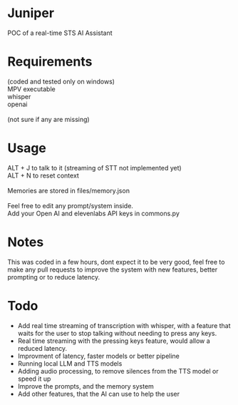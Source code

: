 # Juniper
POC of a real-time STS AI Assistant


# Requirements
(coded and tested only on windows)
<br>
MPV executable
<br>
whisper
<br>
openai
<br><br>
(not sure if any are missing)

# Usage
ALT + J to talk to it (streaming of STT not implemented yet)
<br>
ALT + N to reset context
<br><br>
Memories are stored in files/memory.json
<br><br>
Feel free to edit any prompt/system inside.
<br>
Add your Open AI and elevenlabs API keys in commons.py
<br>

# Notes
This was coded in a few hours, dont expect it to be very good, feel free to make any pull requests to improve the system with new features, better prompting or to reduce latency.

# Todo
- Add real time streaming of transcription with whisper, with a feature that waits for the user to stop talking without needing to press any keys.
- Real time streaming with the pressing keys feature, would allow a reduced latency.
- Improvment of latency, faster models or better pipeline
- Running local LLM and TTS models
- Adding audio processing, to remove silences from the TTS model or speed it up
- Improve the prompts, and the memory system
- Add other features, that the AI can use to help the user
